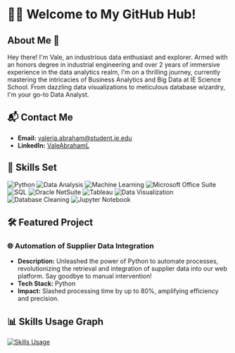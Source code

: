 # 👩‍💻 Welcome to My GitHub Hub! 

## About Me 🚀

Hey there! I'm Vale, an industrious data enthusiast and explorer. Armed with an honors degree in industrial engineering and over 2 years of immersive experience in the data analytics realm, I'm on a thrilling journey, currently mastering the intricacies of Business Analytics and Big Data at IE Science School. From dazzling data visualizations to meticulous database wizardry, I'm your go-to Data Analyst.

## 📬 Contact Me 

- **Email:** valeria.abraham@student.ie.edu
- **LinkedIn:** [ValeAbrahamL](https://www.linkedin.com/in/valeabrahaml/)

## 🚀 Skills Set 

![Python](https://img.shields.io/badge/-Python-blue) ![Data Analysis](https://img.shields.io/badge/-Data%20Analysis-green) ![Machine Learning](https://img.shields.io/badge/-Machine%20Learning-orange) ![Microsoft Office Suite](https://img.shields.io/badge/-Microsoft%20Office%20Suite-red) ![SQL](https://img.shields.io/badge/-SQL-brightgreen) ![Oracle NetSuite](https://img.shields.io/badge/-Oracle%20NetSuite-yellow) ![Tableau](https://img.shields.io/badge/-Tableau-brown) ![Data Visualization](https://img.shields.io/badge/-Data%20Visualization-purple) ![Database Cleaning](https://img.shields.io/badge/-Database%20Cleaning-gray) ![Jupyter Notebook](https://img.shields.io/badge/-Jupyter%20Notebook-lightgrey)

## 🛠️ Featured Project 

### 🌐 Automation of Supplier Data Integration
- **Description:** Unleashed the power of Python to automate processes, revolutionizing the retrieval and integration of supplier data into our web platform. Say goodbye to manual intervention!
- **Tech Stack:** Python
- **Impact:** Slashed processing time by up to 80%, amplifying efficiency and precision.

## 📊 Skills Usage Graph 

[![Skills Usage](https://chart.googleapis.com/chart?cht=bvg&chs=400x200&chd=t:80,60,40,30,70,50,20,65,90&chxt=x,y&chxl=0:|Python|Data+Analysis|Machine+Learning|Microsoft+Office+Suite|SQL|Oracle+NetSuite|Tableau|Data+Visualization|Database+Cleaning&chxr=1,0,100)](https://chart.googleapis.com/chart?cht=bvg&chs=400x200&chd=t:80,60,40,30,70,50,20,65,90&chxt=x,y&chxl=0:|Python|Data+Analysis|Machine+Learning|Microsoft+Office+Suite|SQL|Oracle+NetSuite|Tableau|Data+Visualization|Database+Cleaning&chxr=1,0,100)


